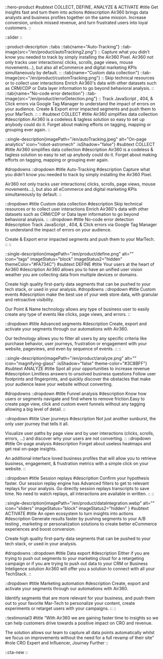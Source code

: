 ::hero-product
#subtext
COLLECT, DEFINE, ANALYZE & ACTIVATE
#title
Get insights fast and turn them into actions
#description
Air360 brings data analysts and business profiles together on the same mission.
Increase conversion, unlock missed revenue, and turn frustrated users into loyal customers.
::

::slider
::

::product-description
::tabs
    ::tab{name="Auto-Tracking"}
    ::tab-image{src="/en/product/autoTracking2.png"}
    ::
    Capture what you didn’t know you needed to track by simply installing the Air360 Pixel.
    Air360 not only tracks user interactions( clicks, scrolls, page views, mouse movements...), but also all eCommerce and digital marketing KPIs simultaneously by default.
    ::
    ::tab{name="Custom data collection"}
    ::tab-image{src="/en/product/customTracking.png"}
    ::
    Skip technical resources or to collect user interactions Enrich Air360's data with other datasets such as CRM/CDP or Data layer information to go beyond behavioral analysis.
    ::
    ::tab{name="No-code error detection"}
    ::tab-image{src="/en/product/errorDetection.png"}
    ::
    Track JavaScript , 404, & Click errors via Google Tag Manager to understand the impact of errors on your audience.
    Create & Export error impacted segments and push them to your MarTech.
    ::
::
#subtext
COLLECT
#title
Air360 simplifies data collection
#description
Air360 is a codeless & tagless solution so easy to set up anybody could do it. Forget about making efforts on tagging, mapping or grouping ever again.
::

::single-description{imagePath="/en/autoTracking.jpeg" alt="On-page analytics" icon="robot-astromech" :isShadow="false"}
#subtext
COLLECT
#title
Air360 simplifies data collection
#description
Air360 is a codeless & tagless solution so easy to set up anybody could do it. Forget about  making efforts on  tagging, mapping or grouping ever again. 

#dropdowns
::dropdown
#title
Auto-Tracking
#description
Capture what you didn’t know you needed to track by simply installing the Air360 Pixel. 

Air360 not only tracks user interactions( clicks, scrolls, page views, mouse movements...), but also all eCommerce and digital marketing KPIs simultaneously by default.
::

::dropdown
#title
Custom data collection
#description
Skip technical resources or to collect user interactions Enrich Air360's data with other datasets such as CRM/CDP or  Data layer information to go beyond behavioral analysis.
::
::dropdown
#title
No-code error detection
#description
Track JavaScript , 404, & Click errors via Google Tag Manager to understand the impact of errors on your audience. 

Create & Export error impacted segments and push them to your MarTech.
::
::

::single-description{imagePath="/en/product/define.png" alt="" icon="tags" imageStatus="block" imageStatus2="hidden" themeColor="#FA734C"}
#subtext
DEFINE
#title
Your users at the heart of Air360
#description
Air360 allows you to have an unified user vision  weather you are collecting data from multiple devices or domains.  

Create high quality first-party data segments that can be pushed to your tech stack, or used in your analysis.
#dropdowns
::dropdown
#title
Custom events
#description
make the best use of your web store data, with granular and retroactive visibility.

Our Point & Name technology allows any type of business user to easily create any type of events like clicks, page views, and errors.
::

::dropdown
#title
Advanced segments
#description
Create, export and activate your segments through our automations with Air360.

Our technology allows you to filter all users by any specific criteria like purchase behavior, user journeys, frustration or engagement with your website, pageviews, and even by sequence of events.
::
::

::single-description{imagePath="/en/product/analyze.png" alt="" icon="magnifying-glass" :isShadow="false" theme-color="#3C8BFF"}
#subtext
ANALYZE
#title
Spot all your opportunities to increase revenue
#description
Limitless answers to unsolved business questions
Follow user footprints and fingerprints, 
and quickly discover the obstacles that make your audience leave your website without converting.

#dropdowns
::dropdown
#title
Funnel analysis
#description
Know how users or segments navigate and find where to remove friction.Easy to create page view, click and custom event funnels without any tagging allowing a big level of detail.
::

::dropdown
#title
User journeys
#description
Not just another sunburst, the only user journey that tells it all.

Visualize user paths by page view and by user interactions (clicks, scrolls, errors, ...) and discover why your users are not converting.
::
::dropdown
#title
On-page analysis
#description
Forget about useless heatmaps and get real on-page insights.

An additional interface loved business profiles that will allow you to retrieve business, engagement, & frustration metrics with a simple click on your website.
::

::dropdown
#title
Session replays
#description
Confirm your hypothesis faster. Our session replay engine has Advanced filters to get to relevant replays for your analysis. Go directly session replays transcripts to save time. No need to watch replays, all interactions are available in written.
::
::

::single-description{imagePath="/en/product/dataIntegration.webp" alt="" icon="sliders" imageStatus="block" imageStatus2="hidden" }
#subtext
ACTIVATE
#title
An open ecosystem to turn insights into actions
#description
Generate results faster by pushing segments to your A/B testing , marketing or personalization solutions to create better eCommerce experiences and boost conversion.

Create high quality first-party data segments that can be pushed to your tech stack, or used in your analysis.

#dropdowns
::dropdown
#title
Data export
#description
Either if you are trying to push out segments to your marketing cloud for a retargeting campaign or if you are trying to push out data to your CRM or Business Inteligence solution Air360 will offer you a solution to connect with all your TechStack.
::

::dropdown
#title
Marketing automation
#description
Create, export and activate your segments through our automations with Air360.

Identify segments that are more relevant for your business, and  push them out to your favorite Mar-Tech to personalize your content, create experiments or retarget users with your campaigns.
::
::

::testimonial3
#title
“With Air360 we are gaining faster time to insights so we can help customers drive towards a positive impact on CRO and revenue.

The solution allows our team to capture all data points automatically whilst we focus on improvements without the need for a full revamp of their site”
#role
CRO Expert and Influencer, Journey Further
::

::cta-new
::